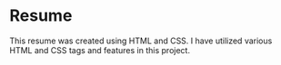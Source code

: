 # Resume
This resume was created using HTML and CSS. I have utilized various HTML and CSS tags and features in this project.
